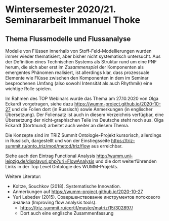 # Wintersemester 2020/21. Seminararbeit Immanuel Thoke

## Thema Flussmodelle und Flussanalyse

Modelle von Flüssen innerhalb von Stoff-Feld-Modellierungen wurden immer
wieder thematisiert, aber bisher nicht systematisch untersucht. Aus der
Definition eines Technischen Systems als Struktur rund um eine PNF herum, die
sich aber erst im _Zusammenspiel_ der Komponenten als emergentes Phänomen
realisiert, ist allerdings klar, dass prozessuale Elemente wie Flüsse zwischen
den Komponenten in dem im Seminar besprochenen Umfang (also sowohl Intensität
als auch Rhythmik) eine wichtige Rolle spielen.

Im Rahmen des TOP Webinars wurde das Thema am 27.10.2020 von Olga Eckardt
vorgetragen, siehe dazu <https://wumm-project.github.io/2020-10-27> und die
Folien dort (in Russisch) sowie Anmerkungen (in englischer Übersetzung).  Der
Foliensatz ist auch in diesem Verzeichnis verfügbar, eine Übersetzung der
nicht-graphischen Teile ins Deutsche steht noch aus.  Olga Eckardt (Dortmund)
arbeitet auch weiter an diesem Thema.

Die Konzepte sind im TRIZ Summit Ontologie-Projekt kursorisch, allerdings in
Russisch, dargestellt und von der Einstiegsseite
<https://triz-summit.ru/onto_triz/mod/metod/triz/flow> aus erreichbar.

Siehe auch den Eintrag Functional Analysis
<http://wumm.uni-leipzig.de/displayuri.php?uri=FlowAnalysis> und die dort
weiterführenden Links in der Top Level Ontologie des WUMM-Projekts.

Weitere Literatur:
* Koltze, Souchkov (2018). Systematische Innovation.
* Anmerkungen auf <https://wumm-project.github.io/2020-10-27>
* Yuri Lebedev (2015). Совершенствование инструментов потокового анализа
  (Improving flow analysis tools).
  * <https://triz-summit.ru/certif/master/matriz/15/302897/>
  * Dort auch eine englische Zusammenfassung
